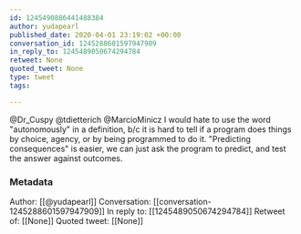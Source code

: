 ```yaml
---
id: 1245490886441488384
author: yudapearl
published_date: 2020-04-01 23:19:02 +00:00
conversation_id: 1245288601597947909
in_reply_to: 1245489050674294784
retweet: None
quoted_tweet: None
type: tweet
tags:

---
```


@Dr_Cuspy @tdietterich @MarcioMinicz I would hate to use the word "autonomously" in a definition, b/c it is hard to tell if a program does things by choice, agency, or by being programmed to do it. "Predicting consequences" is easier, we can just ask the program to predict, and test the answer against outcomes.

### Metadata

Author: [[@yudapearl]]
Conversation: [[conversation-1245288601597947909]]
In reply to: [[1245489050674294784]]
Retweet of: [[None]]
Quoted tweet: [[None]]
